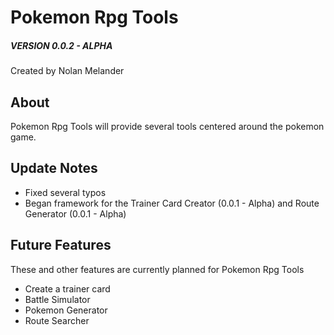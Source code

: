 # Pokemon Rpg Tools
##### VERSION 0.0.2 - ALPHA
Created by Nolan Melander

## About

Pokemon Rpg Tools will  provide several tools centered around the pokemon game.

## Update Notes
* Fixed several typos
* Began framework for the Trainer Card Creator (0.0.1 - Alpha) and Route Generator (0.0.1 - Alpha)
## Future Features

These and other features are currently planned for Pokemon Rpg Tools

* Create a trainer card
* Battle Simulator
* Pokemon Generator
* Route Searcher
